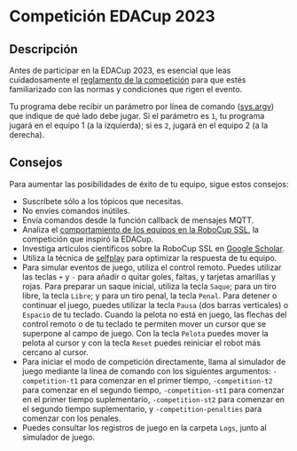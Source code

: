 # Competición EDACup 2023

## Descripción

Antes de participar en la EDACup 2023, es esencial que leas cuidadosamente el [reglamento de la competición](REGLAMENTO.md) para que estés familiarizado con las normas y condiciones que rigen el evento.

Tu programa debe recibir un parámetro por línea de comando ([sys.argv](https://docs.python.org/es/3/library/sys.html)) que indique de qué lado debe jugar. Si el parámetro es `1`, tu programa jugará en el equipo 1 (a la izquierda); si es `2`, jugará en el equipo 2 (a la derecha).

## Consejos

Para aumentar las posibilidades de éxito de tu equipo, sigue estos consejos:

* Suscríbete sólo a los tópicos que necesitas.
* No envíes comandos inútiles.
* Envía comandos desde la función callback de mensajes MQTT.
* Analiza el [comportamiento de los equipos en la RoboCup SSL](https://www.youtube.com/results?search_query=robocup+ssl), la competición que inspiró la EDACup.
* Investiga artículos científicos sobre la RoboCup SSL en [Google Scholar](https://scholar.google.com/scholar?hl=es&as_sdt=0%2C5&q=robocup+ssl&btnG=).
* Utiliza la técnica de [selfplay](https://en-m-wikipedia-org.translate.goog/wiki/Self-play_(reinforcement_learning_technique)?_x_tr_sl=auto&_x_tr_tl=es&_x_tr_hl=es&_x_tr_pto=wapp) para optimizar la respuesta de tu equipo.
* Para simular eventos de juego, utiliza el control remoto. Puedes utilizar las teclas `+` y `-` para añadir o quitar goles, faltas, y tarjetas amarillas y rojas. Para preparar un saque inicial, utiliza la tecla `Saque`; para un tiro libre, la tecla `Libre`; y para un tiro penal, la tecla `Penal`. Para detener o continuar el juego, puedes utilizar la tecla `Pausa` (dos barras verticales) o `Espacio` de tu teclado. Cuando la pelota no está en juego, las flechas del control remoto o de tu teclado te permiten mover un cursor que se superpone al campo de juego. Con la tecla `Pelota` puedes mover la pelota al cursor y con la tecla `Reset` puedes reiniciar el robot más cercano al cursor.
* Para iniciar el modo de competición directamente, llama al simulador de juego mediante la línea de comando con los siguientes argumentos: `-competition-t1` para comenzar en el primer tiempo, `-competition-t2` para comenzar en el segundo tiempo, `-competition-st1` para comenzar en el primer tiempo suplementario, `-competition-st2` para comenzar en el segundo tiempo suplementario, y `-competition-penalties` para comenzar con los penales.
* Puedes consultar los registros de juego en la carpeta `Logs`, junto al simulador de juego.

